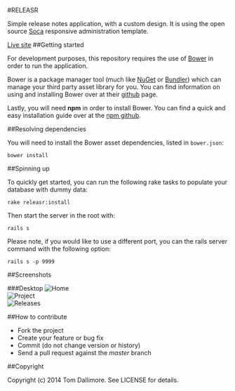 #RELEASR


Simple release notes application, with a custom design. It is using the open source [Soca](https://github.com/Jellyfishboy/soca) responsive administration template.

[Live site](http://release.tomdallimore.com)
##Getting started

For development purposes, this repository requires the use of [Bower](http://bower.io/) in order to run the application.

Bower is a package manager tool (much like [NuGet](http://www.nuget.org/) or [Bundler](http://bundler.io/)) which can manage your third party asset library for you. You can find information on using and installing Bower over at their [github](https://github.com/bower/bower) page.

Lastly, you will need **npm** in order to install Bower. You can find a quick and easy installation guide over at the [npm github](https://github.com/npm/npm).

##Resolving dependencies

You will need to install the Bower asset dependencies, listed in `bower.json`:

    bower install
    

##Spinning up

To quickly get started, you can run the following rake tasks to populate your database with dummy data:

    rake releasr:install
  
Then start the server in the root with:

    rails s
    
Please note, if you would like to use a different port, you can the rails server command with the following option:

    rails s -p 9999


##Screenshots

###Desktop
![Home](http://tomdallimore.com/wp-content/uploads/2014/06/releasr-1.png "Home")  
![Project](http://tomdallimore.com/wp-content/uploads/2014/06/releasr-2.png "Project")  
![Releases](http://tomdallimore.com/wp-content/uploads/2014/06/releasr-3.png "Releases")  

##How to contribute

* Fork the project
* Create your feature or bug fix
* Commit (do not change version or history)
* Send a pull request against the *master* branch

##Copyright

Copyright (c) 2014 Tom Dallimore. See LICENSE for details.

